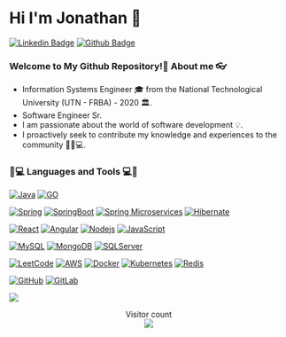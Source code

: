
# Hi I'm Jonathan 👋

[![Linkedin Badge](https://img.shields.io/badge/-Jonathan_Victorica-blue?style=flat&logo=Linkedin&logoColor=white&link=https://www.linkedin.com/in/jonathanvictorica/)](https://www.linkedin.com/in/jonathanvictorica/)
[![Github Badge](https://img.shields.io/badge/-Jonathan_Victorica-orange?style=flat&logo=github&logoColor=white&link=https://github.com/jonathanvictorica)](https://github.com/jonathanvictorica)


### Welcome to My Github Repository!🤩 About me 👓

- Information Systems Engineer 🎓 from the National Technological University (UTN - FRBA) - 2020 🏛.
- Software Engineer Sr.
- I am passionate about the world of software development 💡.
- I proactively seek to contribute my knowledge and experiences to the community 👨🏻💻.


### 👨💻 Languages and Tools 💻👨
[![Java](https://img.shields.io/badge/Java-orange?style=flat&logo=java&logoColor=white&link=https://github.com/jonathanvictorica)](https://github.com/jonathanvictorica) 
[![GO](https://img.shields.io/badge/-Go-white?style=flat&logo=go&link=https://github.com/jonathanvictorica)](https://github.com/jonathanvictorica)

[![Spring](https://img.shields.io/badge/-Spring-g?style=flat&logo=spring&logoColor=white&link=https://github.com/jonathanvictorica)](https://github.com/jonathanvictorica) 
[![SpringBoot](https://img.shields.io/badge/-Springboot-black?style=flat&logo=spring&link=https://github.com/jonathanvictorica)](https://github.com/jonathanvictorica) 
[![Spring Microservices](https://img.shields.io/badge/-Spring_Microservices-g?style=flat&logo=spring&logoColor=white&link=https://github.com/jonathanvictorica)](https://github.com/jonathanvictorica) 
[![Hibernate](https://img.shields.io/badge/-Hibernate-black?style=flat&logo=hibernate&link=https://github.com/jonathanvictorica)](https://github.com/jonathanvictorica) 

[![React](https://img.shields.io/badge/-React-black?style=flat&logo=react&link=https://github.com/jonathanvictorica)](https://github.com/jonathanvictorica) 
[![Angular](https://img.shields.io/badge/-Angular-red?style=flat&logo=angular&link=https://github.com/jonathanvictorica)](https://github.com/jonathanvictorica) 
[![Nodejs](https://img.shields.io/badge/-NodeJS-black?style=flat&logo=Node.js&link=https://github.com/jonathanvictorica)](https://github.com/jonathanvictorica) 
[![JavaScript](https://img.shields.io/badge/-JavaScript-black?style=flat&logo=javascript&link=https://github.com/jonathanvictorica)](https://github.com/jonathanvictorica) 

[![MySQL](https://img.shields.io/badge/-MySQL-black?style=flat&logo=mysql&link=https://github.com/jonathanvictorica)](https://github.com/jonathanvictorica)
[![MongoDB](https://img.shields.io/badge/-MongoDB-orange?style=flat&logo=mongodb&link=https://github.com/jonathanvictorica)](https://github.com/jonathanvictorica)
[![SQLServer](https://img.shields.io/badge/-SQLServer-blue?style=flat&logo=postgresql&link=https://github.com/jonathanvictorica)](https://github.com/jonathanvictorica)
  
[![LeetCode](https://img.shields.io/badge/-LeetCode-02569B?style=flat&logo=leetCode&link=https://github.com/jonathanvictorica)](https://github.com/jonathanvictorica)
[![AWS](https://img.shields.io/badge/-AWS-orange?style=flat&logo=aws&link=https://github.com/jonathanvictorica)](https://github.com/jonathanvictorica) 
[![Docker](https://img.shields.io/badge/-Docker-black?style=flat&logo=docker&link=https://github.com/jonathanvictorica)](https://github.com/jonathanvictorica) 
[![Kubernetes](https://img.shields.io/badge/-Kubernetes-blue?style=flat&logo=kubenetes&link=https://github.com/jonathanvictorica)](https://github.com/jonathanvictorica) 
[![Redis](https://img.shields.io/badge/-Redis-black?style=flat&logo=redis&link=https://github.com/jonathanvictorica)](https://github.com/jonathanvictorica) 

[![GitHub](https://img.shields.io/badge/-GitHub-181717?style=flat&logo=github&link=https://github.com/jonathanvictorica)](https://github.com/jonathanvictorica)
[![GitLab](https://img.shields.io/badge/-GitLab-181717?style=flat&logo=gitlab&link=https://github.com/jonathanvictorica)](https://gitlab.com/jonathanvictorica) 


<a href="https://github.com/jonathanvictorica">
  <img align="center" src="https://github-readme-stats.vercel.app/api/top-langs/?username=jonathanvictorica&theme=radical" />
</a>

<p align="center"> 
  Visitor count<br>
  <img src="https://profile-counter.glitch.me/jonathanvictorica/count.svg" />
</p>

